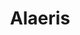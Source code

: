 ---
title: "Alaeris"
websiteURL: "https://alaeris.com/"
contactURL: "https://calendly.com/hiretomsmith/hiretomsmith"
gallery:
  - src: "/images/portfolio/alaeris/alaeris-03.jpg"
    lightbox: "/images/portfolio/alaeris/alaeris-03.jpg"
    alt: "Alaeris logo with clearspace"
  - src: "/images/portfolio/alaeris/alaeris-04.jpg"
    lightbox: "/images/portfolio/alaeris/alaeris-04.jpg"
    alt: "Alaeris logo - horizontal on dark background"
  - src: "/images/portfolio/alaeris/alaeris-portfolio-01.jpg"
    lightbox: "/images/portfolio/alaeris/alaeris-portfolio-01.jpg"
    alt: "Alaeris primary logo on green background"
  - src: "/images/portfolio/alaeris/alaeris-portfolio-02.jpg"
    lightbox: "/images/portfolio/alaeris/alaeris-portfolio-02.jpg"
    alt: "Alaeris primary logo on light background"
overview: "Alaeris was a web3/blockchain initiative that I co-founded back in 2021 aimed at offsetting carbon emissions and empowering global communities by incentivizing the planting of trees. The project unfortunately never amounted to anything (we attempted bootstrapping the company right as Crypto Winter was taking shape), but it was certainly fun to work on. I served as 'Chief Creative Officer' and helped staff a creative team via Upwork and AngelList (now Wellfound). I also ideated the name 'Alaeris', finalized the logo design, developed an executive summary and pitch deck, and drafted technical illustrations."
features:
  - "Creative Direction"
  - "Team Management"
  - "Brand Design"
  - "Creative Concepting"
  - "Entrepreneurship"
  - "Illustration"
  - "Graphic design"
videoURL: ""
background: "When the founder/CEO reached out to me on Upwork and pitched the idea, I was immediately sold. I had been looking for a segway into blockchain for a while, and the opportunity to do so while also helping the environment seemed too good to pass up. We got to work and began fleshing out ideas for how it might work. The idea was that users would purchase NFTs representing physical acreage around the globe. Those proceeds would be used to remunerate workers in developing countries in exchange for planting trees, and the NFTs could be used as proof of carbon offset. I led the brainstorming work that resulted in the name 'Alaeris'. It's actually a combination of a Swahili word and a Spanish word, put together to create one memorable name that translated to 'Air Tool'."
challenge: "As with any startup, the number one challenge was acquiring funding. I helped develop our pitch deck and executive summary, along with a suite of technical illustrations explaining our vision. We pitched to several investors and were getting some positive feedback, but then the market crashed and the appetite for web3-related projects just wasn't there.All in all, it was a fun challenge and I met some amazing folks along the way."
---